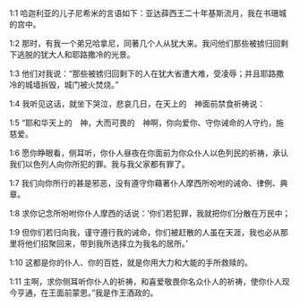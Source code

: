 <a id="1"></a>1:1  哈迦利亚的儿子尼希米的言语如下：亚达薛西王二十年基斯流月，我在书珊城的宫中。  

<a id="2"></a>1:2  那时，有我一个弟兄哈拿尼，同著几个人从犹大来。我问他们那些被掳归回剩下逃脱的犹大人和耶路撒冷的光景。  

<a id="3"></a>1:3  他们对我说：“那些被掳归回剩下的人在犹大省遭大难，受凌辱；并且耶路撒冷的城墙拆毁，城门被火焚烧。”  

<a id="4"></a>1:4  我听见这话，就坐下哭泣，悲哀几日，在天上的　神面前禁食祈祷说：  

<a id="5"></a>1:5  “耶和华天上的　神，大而可畏的　神啊，你向爱你、守你诫命的人守约，施慈爱。  

<a id="6"></a>1:6  愿你睁眼看，侧耳听，你仆人昼夜在你面前为你众仆人以色列民的祈祷，承认我们以色列人向你所犯的罪。我与我父家都有罪了。  

<a id="7"></a>1:7  我们向你所行的甚是邪恶，没有遵守你藉著仆人摩西所吩咐的诫命、律例、典章。  

<a id="8"></a>1:8  求你记念所吩咐你仆人摩西的话说：‘你们若犯罪，我就把你们分散在万民中；  

<a id="9"></a>1:9  但你们若归向我，谨守遵行我的诫命，你们被赶散的人虽在天涯，我也必从那里将他们招聚回来，带到我所选择立为我名的居所。’  

<a id="10"></a>1:10  这都是你的仆人、你的百姓，就是你用大力和大能的手所救赎的。  

<a id="11"></a>1:11  主啊，求你侧耳听你仆人的祈祷，和喜爱敬畏你名众仆人的祈祷，使你仆人现今亨通，在王面前蒙恩。”我是作王酒政的。  
